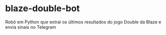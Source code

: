 # blaze-double-bot
Robô em Python que extrai os últimos resultados do jogo Double da Blaze e envia sinais no Telegram
